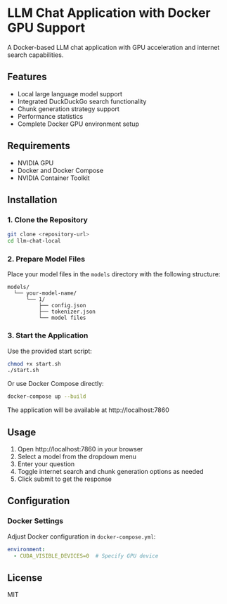 # LLM Chat Application with Docker GPU Support

A Docker-based LLM chat application with GPU acceleration and internet search capabilities.

## Features

- Local large language model support
- Integrated DuckDuckGo search functionality
- Chunk generation strategy support
- Performance statistics
- Complete Docker GPU environment setup

## Requirements

- NVIDIA GPU
- Docker and Docker Compose
- NVIDIA Container Toolkit

## Installation

### 1. Clone the Repository

```bash
git clone <repository-url>
cd llm-chat-local
```

### 2. Prepare Model Files

Place your model files in the `models` directory with the following structure:

```
models/
  └── your-model-name/
      └── 1/
          ├── config.json
          ├── tokenizer.json
          └── model files
```

### 3. Start the Application

Use the provided start script:

```bash
chmod +x start.sh
./start.sh
```

Or use Docker Compose directly:

```bash
docker-compose up --build
```

The application will be available at http://localhost:7860

## Usage

1. Open http://localhost:7860 in your browser
2. Select a model from the dropdown menu
3. Enter your question
4. Toggle internet search and chunk generation options as needed
5. Click submit to get the response

## Configuration

### Docker Settings

Adjust Docker configuration in `docker-compose.yml`:

```yaml
environment:
  - CUDA_VISIBLE_DEVICES=0  # Specify GPU device
```

## License

MIT